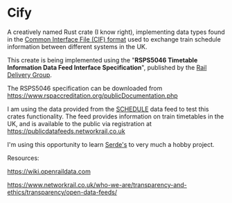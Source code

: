 # Cify

A creatively named Rust crate (I know right), implementing data types found in the [Common Interface File (CIF) format](https://wiki.openraildata.com/index.php/CIF_File_Format) used to exchange train schedule information between different systems in the UK.

This create is being implemented using the "**RSPS5046 Timetable Information Data Feed Interface Specification**", published by the [Rail Delivery Group](https://www.raildeliverygroup.com/).

The RSPS5046 specification can be downloaded from https://www.rspaccreditation.org/publicDocumentation.php

I am using the data provided from the [SCHEDULE](https://wiki.openraildata.com/index.php?title=SCHEDULE) data feed to test this crates functionality. The feed provides information on train timetables in the UK, and is available to the public via registration at https://publicdatafeeds.networkrail.co.uk

I'm using this opportunity to learn [Serde's](https://docs.rs/serde/) to very much a hobby project.

Resources:

https://wiki.openraildata.com

https://www.networkrail.co.uk/who-we-are/transparency-and-ethics/transparency/open-data-feeds/
